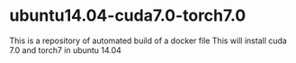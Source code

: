 # ubuntu14.04-cuda7.0-torch7.0
This is a repository of automated build of a docker file
This will install cuda 7.0 and torch7 in ubuntu 14.04

